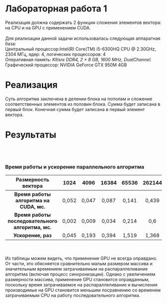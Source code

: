 # Лабораторная работа 1

Реализация должна содержать 2 функции сложения элементов вектора: на CPU и на GPU с применением CUDA.<br><br>
Для реализации данной задачи использовалась следующая аппаратная база:<br>
Центральный процессор:Intel(R) Core(TM) i5-6300HQ CPU @ 2.30GHz, 2304 МГц, ядер: 4, логических процессоров: 4<br>
Оперативная память: _Kllisre DDR4, 2 × 8 GB, 1600 MHz, DualChannel._<br>
Графический процессор: NVIDIA GeForce GTX 950M 4GB

# Реализация 

Суть  алгоритма заключена в делении блока на пополам и сложение соответственных элементов из половин блока. Сумма будет записана в первый блок. Конечная сумма будет записана в первый элемент вектора.<br>

# Результаты
<br><br>
### Время работы и ускорение параллельного алгоритма
 Размерность вектора                                    | 1024 | 4096  | 16384   | 65536    |262144|1048576 
:----:|:----:|:----:|:----:|:----:|:----:|:----:
**Время работы <br /> алгоритма на CUDA, мс.**          | 0,052 | 0,047 | 0,087   | 0,141   |0,439 |1,627
**Время работы <br /> последовательного алгоритма, мс.**| 0,002 | 0,009 | 0,034   | 0,214   |0,6   |2,509
**Ускорение, раз**                                      | 0,045 | 0,193 | 0,394   |  1,519  |1,368 |1,541
<br>

<br>
Из таблицы можем видеть, что применение GPU не всегда оправдано. От части, это обясняется сравнительно малым размером массива и значительным времением затрачиваемым на распараллеливание алгоритма (включая процесс синхронизации). Однако с увеличением размерности массива, применение GPU становится оправданным, поскольку время затрачиваемое на распараллеливание и вычисления производимые на GPU становится меньшим посравнению со временем затрачиваемым CPU на работу последовательного алгоритма.
